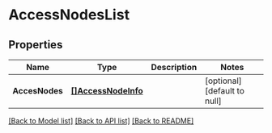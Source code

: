 # AccessNodesList

## Properties
Name | Type | Description | Notes
------------ | ------------- | ------------- | -------------
**AccesNodes** | [**[]AccessNodeInfo**](accessNodeInfo.md) |  | [optional] [default to null]

[[Back to Model list]](../README.md#documentation-for-models) [[Back to API list]](../README.md#documentation-for-api-endpoints) [[Back to README]](../README.md)

